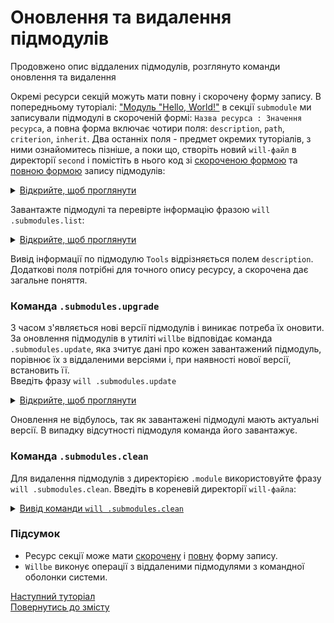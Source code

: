 # Оновлення та видалення підмодулів

Продовжено опис віддалених підмодулів, розглянуто команди оновлення та видалення

Окремі ресурси секцій можуть мати повну і скорочену форму запису. В попередньому туторіалі: ["Модуль "Hello, World!"](FirstWillFile.md#first-modules) в секції `submodule` ми записували підмодулі в скороченій формі: `Назва ресурса : Значення ресурса`, а повна форма включає чотири поля: `description`, `path`, `criterion`, `inherit`. Два останніх поля - предмет окремих туторіалів, з ними ознайомитесь пізніше, а поки що, створіть новий `will-файл` в директорії `second` і помістіть в нього код зі [скороченою формою](#short-form) та [повною формою](#full-form) запису підмодулів:

<details>
  <summary><u>Відкрийте, щоб проглянути</u></summary> 
  
```yaml
about :

    name : upgradeAndClean
    description : "Upgrade and clean modules"
    version : 0.0.1
        
submodule :

    Tools :
       path : git+https:///github.com/Wandalen/wTools.git/out/wTools#master
       description : 'Import willbe tools'  
    PathFundamentals : git+https:///github.com/Wandalen/wPathFundamentals.git/out/wPathFundamentals#master

```

<p>Структура модуля</p>

```
second              
   └── .will.yml     
  
```

</details>


Завантажте підмодулі та перевірте інформацію фразою `will .submodules.list`:

<details>
  <summary><u>Відкрийте, щоб проглянути</u></summary>
    <p>Вивід команди <code>will .submodules.download</code></p>

```
[user@user ~]$ will .submodules.download
...
   . Read : /path_to_file/.module/Tools/out/wTools.out.will.yml
   + module::Tools was downloaded in 15.421s
   . Read : /path_to_file/.module/PathFundamentals/out/wPathFundamentals.out.will.yml
   + module::PathFundamentals was downloaded in 3.606s
 + 2/2 submodule(s) of module::upgradeAndClean were downloaded in 19.035s

```  

<p>Структура модуля після завантаження підмодулів</p>

```
second
   ├── .module
   │      ├── Tools
   │      └── PathFundamentals
   └── .will.yml

```

<p>Вивід команди <code>will .submodules.list</code></p>

```
[user@user ~]$ will .submodules.download
...
submodule::Tools
  path : git+https:///github.com/Wandalen/wTools.git/out/wTools#master 
  description : Import willbe tools
  isDownloaded : true
  Exported builds : [ 'proto.export' ]

submodule::PathFundamentals
  path : git+https:///github.com/Wandalen/wPathFundamentals.git/out/wPathFundamentals#master
  isDownloaded : true
  Exported builds : [ 'proto.export' ]

``` 

</details>

Вивід інформації по підмодулю `Tools` відрізняється полем `description`. Додаткові поля потрібні для точного опису ресурсу, а скорочена дає загальне поняття. 

### <a name="submodules-upgrade"></a> Команда `.submodules.upgrade`    
З часом з'являється нові версії підмодулів і виникає потреба їх оновити. За оновлення підмодулів в утиліті `willbe` відповідає команда `.submodules.update`, яка зчитує дані про кожен завантажений підмодуль, порівнює їх з віддаленими версіями і, при наявності нової версії, встановить її.  
Введіть фразу `will .submodules.update` 

<details>
  <summary><u>Відкрийте, щоб проглянути</u></summary>

```
[user@user ~]$ will .submodules.update
...
 + 0/2 submodule(s) of module::first were upgraded in 3.121s

```

<p>Структура модуля після оновлення підмодулів</p>

```
.
├── .module
│      ├── Tools
│      └── PathFundamentals
└── .will.yml

```

</details>

Оновлення не відбулось, так як завантажені підмодулі мають актуальні версії. В випадку відсутності підмодуля команда його завантажує.

### <a name="submodules-cleaning"></a> Команда `.submodules.clean`    
Для видалення підмодулів з директорією `.module` використовуйте фразу `will .submodules.clean`. Введіть в кореневій директорії `will-файла`:

<details>
  <summary><u>Вивід команди <code>will .submodules.clean</code></u></summary>

```
[user@user ~]$ will .submodules.clean
...
 - Clean deleted 252 file(s) in 0.907s

```

<p>Структура модуля після очищення підмодулів</p>

```
second              
   └── .will.yml     
  
```

</details>

### Підсумок
- Ресурс секції може мати [скорочену](#short-form) і [повну](#full-form) форму запису.
- `Willbe` виконує операції з віддаленими підмодулями з командної оболонки системи.

[Наступний туторіал](ModuleCreationByBuild.md)  
[Повернутись до змісту](../README.md#tutorials)
